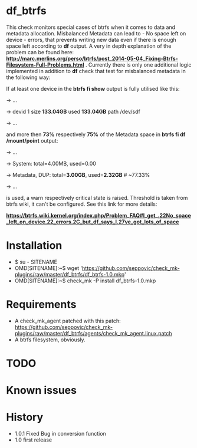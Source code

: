 # df_btrfs
This check monitors special cases of btrfs when it comes to data and metadata
allocation. Misbalanced Metadata can lead to - No space left on device - errors,
that prevents writing new data even if there is enough space left according to **df**
output. A very in depth explanation of the problem can be found here:
**http://marc.merlins.org/perso/btrfs/post_2014-05-04_Fixing-Btrfs-Filesystem-Full-Problems.html** .
Currently there is only one additional logic implemented in addition to **df** check that 
test for misbalanced metadata in the following way:

If at least one device in the **btrfs fi show** output is fully utilised like this:

   -> ...

   -> devid    1 size **133.04GB** used **133.04GB** path /dev/sdf

   -> ...

 and more then **73%** respectively **75%** of the Metadata space in **btrfs fi df /mount/point** 
 output:

   -> ...

   -> System: total=4.00MB, used=0.00

   -> Metadata, DUP: total=**3.00GB**, used=**2.32GB**      # ~77.33%

   -> ...

 is used, a warn respectively critical state is raised. Threshold is taken from btrfs wiki, 
 it can't be configured. See this link for more details:

 **https://btrfs.wiki.kernel.org/index.php/Problem_FAQ#I_get_.22No_space_left_on_device.22_errors.2C_but_df_says_I.27ve_got_lots_of_space**


# Installation
* $ su - SITENAME
* OMD[SITENAME]:~$ wget 'https://github.com/seppovic/check_mk-plugins/raw/master/df_btrfs/df_btrfs-1.0.mkp'
* OMD[SITENAME]:~$ check_mk -P install df_btrfs-1.0.mkp

# Requirements
* A check_mk_agent patched with this patch: https://github.com/seppovic/check_mk-plugins/raw/master/df_btrfs/agents/check_mk_agent.linux.patch
* A btrfs filesystem, obviously.

# TODO

# Known issues

# History
* 1.0.1 Fixed Bug in conversion function
* 1.0   first release

